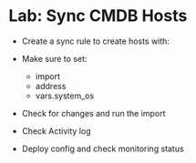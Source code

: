 Lab: Sync CMDB Hosts
====================

* Create a sync rule to create hosts with:
* Make sure to set:
    - import
    - address
    - vars.system_os

* Check for changes and run the import
* Check Activity log
* Deploy config and check monitoring status
